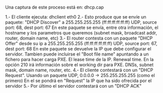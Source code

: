 Una captura de este proceso está en: dhcp.cap

1.- El cliente ejecuta: dhclient eth0
2.- Esto produce que se envíe un paquete:
    "DHCP Discover" a 255.255.255.255 (ff:ff:ff:ff:ff:ff) 
    UDP, source port: 68, dest port: 67
    En este paquete se envía, entre otra información, el hostname y los parametros que queremos (subnet mask, broadcast addr, router, domain name, etc)
3.- El router contesta con un paquete
    "DHCP Offer" desde su ip a 255.255.255.255 (ff:ff:ff:ff:ff:ff)
    UDP, source port: 67, dest port: 68
    En este paquete se devuelve la IP que debe configurar el servidor.
    Tambien puede incluirse el "Boot file name" apuntando a un fichero para hacer carga PXE.
    El lease time de la IP. Renewal time.
    En la opción 210 irá información sobre el working dir para PXE.
    DNSs, subnet mask, domain name, router, etc.
4.- El cliente contestará con un "DHCP Request". Usando un paquete UDP, 0.0.0.0 -> 255.255.255.255 (como el primero)
    En el se pondrá en "Request" la IP que ha sido ofrecida por el servidor
5.- Por último el servidor contestará con un "DHCP ACK"

